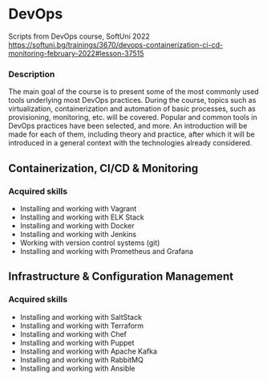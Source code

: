 # DevOps
Scripts from DevOps course, SoftUni 2022
https://softuni.bg/trainings/3670/devops-containerization-ci-cd-monitoring-february-2022#lesson-37515

### Description
The main goal of the course is to present some of the most commonly used tools underlying most DevOps practices. During the course, topics such as virtualization, containerization and automation of basic processes, such as provisioning, monitoring, etc. will be covered. Popular and common tools in DevOps practices have been selected, and more. An introduction will be made for each of them, including theory and practice, after which it will be introduced in a general context with the technologies already considered.

## Containerization, CI/CD & Monitoring
### Acquired skills
 - Installing and working with Vagrant
 - Installing and working with ELK Stack
 - Installing and working with Docker
 - Installing and working with Jenkins
 - Working with version control systems (git)
 - Installing and working with Prometheus and Grafana

## Infrastructure & Configuration Management
### Acquired skills
 - Installing and working with SaltStack
 - Installing and working with Terraform
 - Installing and working with Chef
 - Installing and working with Puppet
 - Installing and working with Apache Kafka
 - Installing and working with RabbitMQ
 - Installing and working with Ansible
